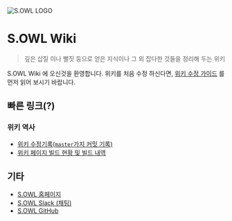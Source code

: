 ![S.OWL LOGO](https://avatars2.githubusercontent.com/u/20768166?v=3&s=200)
# S.OWL Wiki

> 깊은 삽질 이나 뻘짓 등으로 얻은 지식이나 그 외 잡다한 것들을 정리해 두는 위키

S.OWL Wiki 에 오신것을 환영합니다. 위키를 처음 수정 하신다면, [위키 수정 가이드](HowToEdit.md) 를 먼저 읽어 보시기 바랍니다.

## 빠른 링크(?)
### 위키 역사
- [위키 수정기록(`master`가지 커밋 기록)](https://github.com/s-owl/wiki/commits/master)
- [위키 페이지 빌드 현황 및 빌드 내역](https://app.netlify.com/sites/s-owl-wiki/deploys)

## 기타
 - [S.OWL 홈페이지](https://s-owl.github.io)
 - [S.OWL Slack (채팅)](https://s-owl.slack.com/)
 - [S.OWL GitHub](https://github.com/s-owl)
